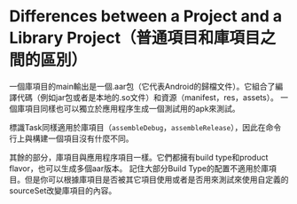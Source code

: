# Differences between a Project and a Library Project（普通項目和庫項目之間的區別）

一個庫項目的main輸出是一個.aar包（它代表Android的歸檔文件）。它組合了編譯代碼（例如jar包或者是本地的.so文件）和資源（manifest，res，assets）。
一個庫項目同樣也可以獨立於應用程序生成一個測試用的apk來測試。

標識Task同樣適用於庫項目（`assembleDebug`，`assembleRelease`），因此在命令行上與構建一個項目沒有什麼不同。

其餘的部分，庫項目與應用程序項目一樣。它們都擁有build type和product flavor，也可以生成多個aar版本。
記住大部分Build Type的配置不適用於庫項目。但是你可以根據庫項目是否被其它項目使用或者是否用來測試來使用自定義的sourceSet改變庫項目的內容。
